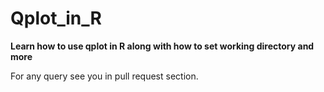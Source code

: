 # Qplot_in_R

**Learn how to use qplot in R along with how to set working directory and more**

For any query see you in pull request section.

